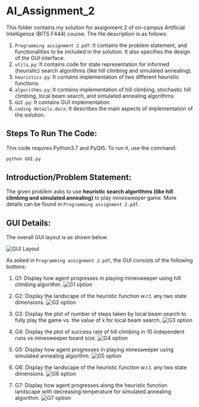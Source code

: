 # AI_Assignment_2

This folder contains my solution for assignment 2 of on-campus Artificial Intelligence (BITS F444) course. The file description is as follows:

1. `Programming assignment 2.pdf`: It contains the problem statement, and functionalities to be included in the solution. It also specifies the design of the GUI interface.
2. `utils.py`: It contains code for state representation for informed (heuristic) search algorithms (like hill climbing and simulated annealing).
3. `heuristics.py`: It contains implementation of two different heuristic functions.
4. `algorithms.py`: It contains implementation of hill climbing, stochastic hill climbing, local beam search, and simulated annealing algorithms.
5. `GUI.py`: It contains GUI implementation.
6. `coding details.docx`: It describes the main aspects of implementation of the solution.

## Steps To Run The Code:
This code requires Python3.7 and PyQt5. To run it, use the command:
```sh
python GUI.py
``` 
## Introduction/Problem Statement:

The given problem asks to use **heuristic search algorithms (like hill climbing and simulated annealing)** to play minesweeper game. More details can be found in `Programming assignment 2.pdf`.

## GUI Details:
The overall GUI layout is as shown below.

![GUI Layout](./imgs/gui.png)

As asked in `Programming assignment 2.pdf`, the GUI consists of the following buttons:

1. G1: Display how agent progresses in playing minesweeper using hill climbing algorithm.
![G1 option](./imgs/gui1.png)

2. G2: Display the landscape of the heuristic function w.r.t. any two state dimensions.
![G2 option](./imgs/gui2.png)

3. G3: Display the plot of number of steps taken by local beam search to fully play the game vs. the value of `k` for local beam search.
![G3 option](./imgs/gui3.png)

4. G4: Display the plot of success rate of hill climbing in 10 independent runs vs minesweeper board size.
![G4 option](./imgs/gui4.png)

5. G5: Display how agent progresses in playing minesweeper using simulated annealing algorithm.
![G5 option](./imgs/gui5.png)

6. G6: Display the landscape of the heuristic function w.r.t. any two state dimensions.
![G6 option](./imgs/gui6.png)

7. G7: Display how agent progresses along the heuristic function landscape with decreasing temperature for simulated annealing algorithm.
![G7 option](./imgs/gui7.png)

